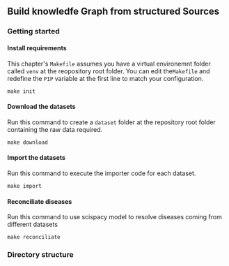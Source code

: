 ## Build knowledfe Graph from structured Sources

### Getting started

#### Install requirements
This chapter's `Makefile` assumes you have a virtual environemnt folder called `venv` 
at the reopository root folder. You can edit the`Makefile` and redefine the `PIP` variable
at the first line to match your configuration.
```shell
make init
```

#### Download the datasets
Run this command to create a `dataset` folder at the repository root folder containing 
the raw data required.
```shell
make download
```

#### Import the datasets
Run this command to execute the importer code for each dataset.
```shell
make import
```

#### Reconciliate diseases
Run this command to use scispacy model to resolve diseases coming from different datasets
```shell
make reconciliate
```

### Directory structure

